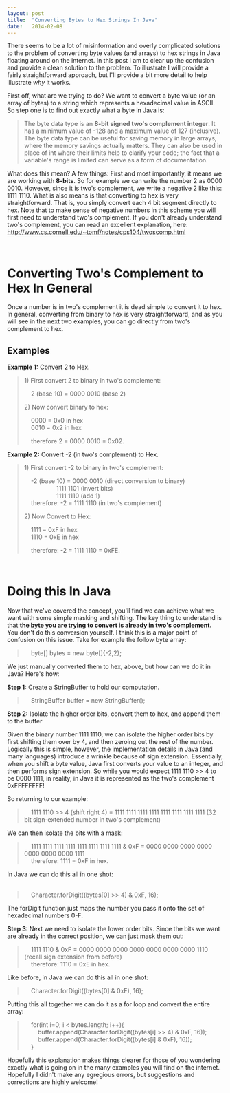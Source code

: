 ```yaml
---
layout: post
title:  "Converting Bytes to Hex Strings In Java"
date:   2014-02-08
---
```


<p>There seems to be a lot of misinformation and overly complicated solutions to the problem of converting byte values (and arrays) to hex strings in Java floating around on the internet. In this post I am to clear up the confusion and provide a clean solution to the problem. To illustrate I will provide a fairly straightforward approach, but I'll provide a bit more detail to help illustrate <em>why</em> it works.</p>
<p>First off, what are we trying to do? We want to convert a byte value (or an array of bytes) to a string which represents a hexadecimal value in ASCII. So step one is to find out exactly what a byte in Java is:</p>
<blockquote><p>The byte data type is an <strong>8-bit signed two's complement integer</strong>. It has a minimum value of -128 and a maximum value of 127 (inclusive). The byte data type can be useful for saving memory in large arrays, where the memory savings actually matters. They can also be used in place of int where their limits help to clarify your code; the fact that a variable's range is limited can serve as a form of documentation.</p>
</blockquote>
<p>What does this mean? A few things: First and most importantly, it means we are working with <strong>8-bits</strong>. So for example we can write the number 2 as 0000 0010. However, since it is two's complement, we write a negative 2 like this: 1111 1110. What is also means is that converting to hex is very straightforward. That is, you simply convert each 4 bit segment directly to hex. Note that to make sense of negative numbers in this scheme you will first need to understand two's complement. If you don't already understand two's complement, you can read an excellent explanation, here: <a href="http://www.cs.cornell.edu/~tomf/notes/cps104/twoscomp.html">http://www.cs.cornell.edu/~tomf/notes/cps104/twoscomp.html</a>     </p>
<p>&#160;</p>
<h1>Converting Two's Complement to Hex In General </h1>
<p>Once a number is in two's complement it is dead simple to convert it to hex. In general, converting from binary to hex is very straightforward, and as you will see in the next two examples, you can go directly from two's complement to hex. </p>
<h2>Examples </h2>
<p><strong>Example 1:</strong> Convert 2 to Hex. </p>
<blockquote><p>1) First convert 2 to binary in two's complement: </p>
<p>&#160;&#160;&#160; 2 (base 10) = 0000 0010 (base 2)</p>
<p>2) Now convert binary to hex:</p>
<p>&#160;&#160;&#160; 0000 = 0x0 in hex      <br />&#160;&#160;&#160; 0010 = 0x2 in hex</p>
<p>&#160;&#160;&#160; therefore 2 = 0000 0010 = 0x02. </p>
</blockquote>
<p><strong>Example 2:</strong> Convert -2 (in two's complement) to Hex.</p>
<blockquote><p>1) First convert -2 to binary in two's complement: </p>
<p>&#160;&#160;&#160; -2 (base 10) = 0000 0010 (direct conversion to binary)      <br />&#160;&#160;&#160;&#160;&#160;&#160;&#160;&#160;&#160;&#160;&#160;&#160;&#160;&#160;&#160;&#160;&#160;&#160; 1111 1101 (invert bits)       <br />&#160;&#160;&#160;&#160;&#160;&#160;&#160;&#160;&#160;&#160;&#160;&#160;&#160;&#160;&#160;&#160;&#160;&#160; 1111 1110 (add 1)       <br />&#160;&#160;&#160; therefore: -2 = 1111 1110 (in two's complement)</p>
<p>2) Now Convert to Hex:</p>
<p>&#160;&#160;&#160; 1111 = 0xF in hex      <br />&#160;&#160;&#160; 1110 = 0xE in hex</p>
<p>&#160;&#160;&#160; therefore: -2 = 1111 1110 = 0xFE.</p>
</blockquote>
<p>&#160;</p>
<h1>Doing this In Java</h1>
<p>Now that we've covered the concept, you'll find we can achieve what we want with some simple masking and shifting. The key thing to understand is that <strong>the byte you are trying to convert is already in two's complement.</strong> You don't do this conversion yourself. I think this is a major point of confusion on this issue. Take for example the follow byte array:</p>
<blockquote><p>&#160;&#160;&#160; byte[] bytes = new byte[]{-2,2};</p>
</blockquote>
<p>We just manually converted them to hex, above, but how can we do it in Java? Here's how: </p>
<p><strong>Step 1:</strong> Create a StringBuffer to hold our computation.&#160; </p>
<blockquote><p>&#160;&#160;&#160; StringBuffer buffer = new StringBuffer();</p>
</blockquote>
<p><strong>Step 2:</strong> Isolate the higher order bits, convert them to hex, and append them to the buffer</p>
<p>Given the binary number 1111 1110, we can isolate the higher order bits by first shifting them over by 4, and then zeroing out the rest of the number. Logically this is simple, however, the implementation details in Java (and many languages) introduce a wrinkle because of sign extension. Essentially, when you shift a byte value, Java first converts your value to an integer, and then performs sign extension. So while you would expect 1111 1110 &gt;&gt; 4 to be 0000 1111, in reality, in Java it is represented as the two's complement 0xFFFFFFFF!</p>
<p>So returning to our example: </p>
<blockquote><p>&#160;&#160;&#160; 1111 1110 &gt;&gt; 4 (shift right 4) = 1111 1111 1111 1111 1111 1111 1111 1111 (32 bit sign-extended number in two's complement)</p>
</blockquote>
<p>We can then isolate the bits with a mask:</p>
<blockquote><p>&#160;&#160;&#160; 1111 1111 1111 1111 1111 1111 1111 1111 &amp; 0xF = 0000 0000 0000 0000 0000 0000 0000 1111      <br />&#160;&#160;&#160; therefore: 1111 = 0xF in hex. </p>
</blockquote>
<p>In Java we can do this all in one shot:    <br />&#160; </p>
<blockquote><p>&#160;&#160;&#160; Character.forDigit((bytes[0] &gt;&gt; 4) &amp; 0xF, 16);</p>
</blockquote>
<p>The forDigit function just maps the number you pass it onto the set of hexadecimal numbers 0-F. </p>
<p><strong>Step 3: </strong>Next we need to isolate the lower order bits. Since the bits we want are already in the correct position, we can just mask them out:</p>
<blockquote><p>&#160;&#160;&#160; 1111 1110 &amp; 0xF = 0000 0000 0000 0000 0000 0000 0000 1110 (recall sign extension from before)      <br />&#160;&#160;&#160; therefore: 1110 = 0xE in hex.&#160; </p>
</blockquote>
<p>Like before, in Java we can do this all in one shot:</p>
<blockquote><p>&#160;&#160;&#160; Character.forDigit((bytes[0] &amp; 0xF), 16);</p>
</blockquote>
<p>Putting this all together we can do it as a for loop and convert the entire array:</p>
<blockquote><p>&#160;&#160;&#160; for(int i=0; i &lt; bytes.length; i++){      <br />&#160;&#160;&#160;&#160;&#160;&#160;&#160; buffer.append(Character.forDigit((bytes[i] &gt;&gt; 4) &amp; 0xF, 16));       <br />&#160;&#160;&#160;&#160;&#160;&#160;&#160; buffer.append(Character.forDigit((bytes[i] &amp; 0xF), 16));       <br />&#160;&#160;&#160; }</p>
</blockquote>
<p>Hopefully this explanation makes things clearer for those of you wondering exactly what is going on in the many examples you will find on the internet. Hopefully I didn't make any egregious errors, but suggestions and corrections are highly welcome!&#160; </p>
